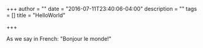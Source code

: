 +++
author = ""
date = "2016-07-11T23:40:06-04:00"
description = ""
tags = []
title = "HelloWorld"

+++

As we say in French: "Bonjour le monde!"
